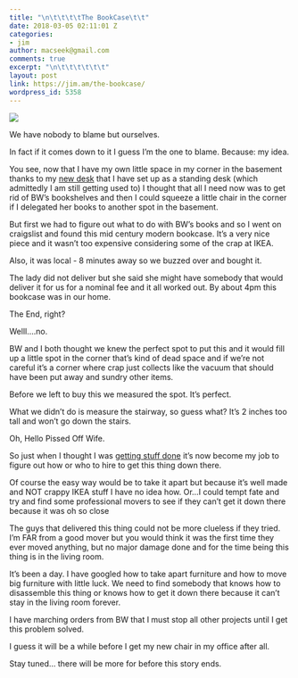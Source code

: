 ```yaml
---
title: "\n\t\t\t\tThe BookCase\t\t"
date: 2018-03-05 02:11:01 Z
categories:
- jim
author: macseek@gmail.com
comments: true
excerpt: "\n\t\t\t\t\t\t"
layout: post
link: https://jim.am/the-bookcase/
wordpress_id: 5358
---
```


![](http://jim.am/wp-content/uploads/2018/03/null-3.jpeg)




We have nobody to blame but ourselves.




In fact if it comes down to it I guess I’m the one to blame. Because: my idea.




You see, now that I have my own little space in my corner in the basement thanks to my [new desk](http://jim.am/2018/03/01/the-25-00-desk/) that I have set up as a standing desk (which admittedly I am still getting used to) I thought that all I need now was to get rid of BW’s bookshelves and then I could squeeze a little chair in the corner if I delegated her books to another spot in the basement.




But first we had to figure out what to do with BW’s books and so I went on craigslist and found this mid century modern bookcase. It’s a very nice piece and it wasn’t too expensive considering some of the crap at IKEA.




Also, it was local - 8 minutes away so we buzzed over and bought it.




The lady did not deliver but she said she might have somebody that would deliver it for us for a nominal fee and it all worked out. By about 4pm this bookcase was in our home.




The End, right?




Welll….no.




BW and I both thought we knew the perfect spot to put this and it would fill up a little spot in the corner that’s kind of dead space and if we’re not careful it’s a corner where crap just collects like the vacuum that should have been put away and sundry other items.




Before we left to buy this we measured the spot. It’s perfect.




What we didn’t do is measure the stairway, so guess what? It’s 2 inches too tall and won’t go down the stairs.




Oh, Hello Pissed Off Wife.




So just when I thought I was [getting stuff done](http://jim.am/2018/02/28/not-so-tidy-husband/) it’s now become my job to figure out how or who to hire to get this thing down there.




Of course the easy way would be to take it apart but because it’s well made and NOT crappy IKEA stuff I have no idea how. Or…I could tempt fate and try and find some professional movers to see if they can’t get it down there because it was oh so close




The guys that delivered this thing could not be more clueless if they tried. I’m FAR from a good mover but you would think it was the first time they ever moved anything, but no major damage done and for the time being this thing is in the living room.




It’s been a day. I have googled how to take apart furniture and how to move big furniture with little luck. We need to find somebody that knows how to disassemble this thing or knows how to get it down there because it can’t stay in the living room forever.




I have marching orders from BW that I must stop all other projects until I get this problem solved.




I guess it will be a while before I get my new chair in my office after all.




Stay tuned… there will be more for before this story ends.


		
